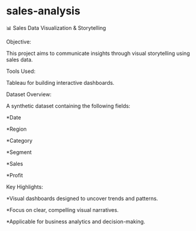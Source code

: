# sales-analysis

📊 Sales Data Visualization & Storytelling

Objective:

This project aims to communicate insights through visual storytelling using sales data.

Tools Used:

Tableau for building interactive dashboards.

Dataset Overview:

A synthetic dataset containing the following fields:

*Date

*Region

*Category

*Segment

*Sales

*Profit

Key Highlights:

*Visual dashboards designed to uncover trends and patterns.

*Focus on clear, compelling visual narratives.

*Applicable for business analytics and decision-making.
